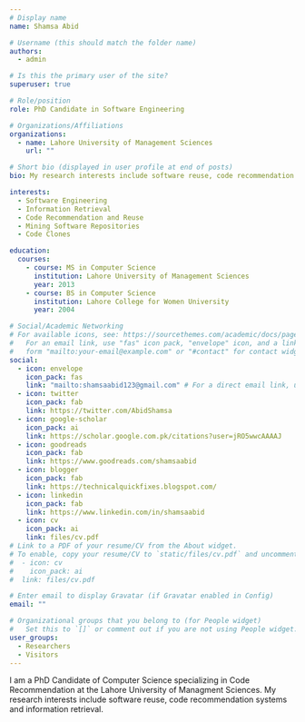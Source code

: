 ```yaml
---
# Display name
name: Shamsa Abid

# Username (this should match the folder name)
authors:
  - admin

# Is this the primary user of the site?
superuser: true

# Role/position
role: PhD Candidate in Software Engineering

# Organizations/Affiliations
organizations:
  - name: Lahore University of Management Sciences
    url: ""

# Short bio (displayed in user profile at end of posts)
bio: My research interests include software reuse, code recommendation systems and information retrieval.

interests:
  - Software Engineering
  - Information Retrieval
  - Code Recommendation and Reuse
  - Mining Software Repositories
  - Code Clones

education:
  courses:
    - course: MS in Computer Science
      institution: Lahore University of Management Sciences
      year: 2013
    - course: BS in Computer Science
      institution: Lahore College for Women University
      year: 2004

# Social/Academic Networking
# For available icons, see: https://sourcethemes.com/academic/docs/page-builder/#icons
#   For an email link, use "fas" icon pack, "envelope" icon, and a link in the
#   form "mailto:your-email@example.com" or "#contact" for contact widget.
social:
  - icon: envelope
    icon_pack: fas
    link: "mailto:shamsaabid123@gmail.com" # For a direct email link, use "mailto:test@example.org".
  - icon: twitter
    icon_pack: fab
    link: https://twitter.com/AbidShamsa
  - icon: google-scholar
    icon_pack: ai
    link: https://scholar.google.com.pk/citations?user=jRO5wwcAAAAJ
  - icon: goodreads
    icon_pack: fab
    link: https://www.goodreads.com/shamsaabid
  - icon: blogger
    icon_pack: fab
    link: https://technicalquickfixes.blogspot.com/
  - icon: linkedin
    icon_pack: fab
    link: https://www.linkedin.com/in/shamsaabid
  - icon: cv
    icon_pack: ai
    link: files/cv.pdf
# Link to a PDF of your resume/CV from the About widget.
# To enable, copy your resume/CV to `static/files/cv.pdf` and uncomment the lines below.
#  - icon: cv
#    icon_pack: ai
#  link: files/cv.pdf

# Enter email to display Gravatar (if Gravatar enabled in Config)
email: ""

# Organizational groups that you belong to (for People widget)
#   Set this to `[]` or comment out if you are not using People widget.
user_groups:
  - Researchers
  - Visitors
---
```


I am a PhD Candidate of Computer Science specializing in Code Recommendation at the Lahore University of Managment Sciences. My research interests include software reuse, code recommendation systems and information retrieval.
